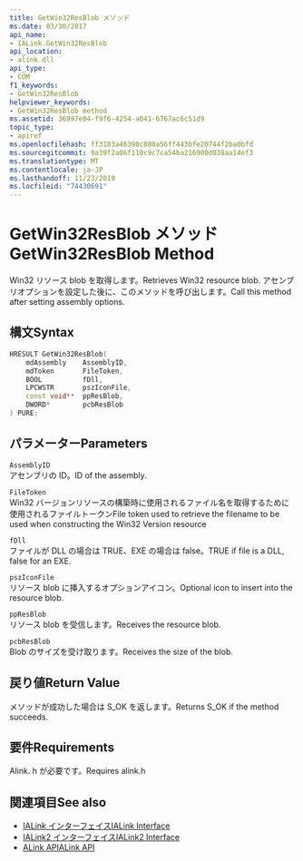 ```yaml
---
title: GetWin32ResBlob メソッド
ms.date: 03/30/2017
api_name:
- IALink.GetWin32ResBlob
api_location:
- alink.dll
api_type:
- COM
f1_keywords:
- GetWin32ResBlob
helpviewer_keywords:
- GetWin32ResBlob method
ms.assetid: 36997e04-f9f6-4254-a041-6767ac6c51d9
topic_type:
- apiref
ms.openlocfilehash: ff3103a46390c880a56ff443bfe20744f2ba0bfd
ms.sourcegitcommit: 9a39f2a06f110c9c7ca54ba216900d038aa14ef3
ms.translationtype: MT
ms.contentlocale: ja-JP
ms.lasthandoff: 11/23/2019
ms.locfileid: "74430691"
---
```

# <a name="getwin32resblob-method"></a><span data-ttu-id="0ef5f-102">GetWin32ResBlob メソッド</span><span class="sxs-lookup"><span data-stu-id="0ef5f-102">GetWin32ResBlob Method</span></span>
<span data-ttu-id="0ef5f-103">Win32 リソース blob を取得します。</span><span class="sxs-lookup"><span data-stu-id="0ef5f-103">Retrieves Win32 resource blob.</span></span> <span data-ttu-id="0ef5f-104">アセンブリオプションを設定した後に、このメソッドを呼び出します。</span><span class="sxs-lookup"><span data-stu-id="0ef5f-104">Call this method after setting assembly options.</span></span>  
  
## <a name="syntax"></a><span data-ttu-id="0ef5f-105">構文</span><span class="sxs-lookup"><span data-stu-id="0ef5f-105">Syntax</span></span>  
  
```cpp  
HRESULT GetWin32ResBlob(  
    mdAssembly    AssemblyID,  
    mdToken       FileToken,  
    BOOL          fDll,  
    LPCWSTR       pszIconFile,  
    const void**  ppResBlob,  
    DWORD*        pcbResBlob  
) PURE;  
```  
  
## <a name="parameters"></a><span data-ttu-id="0ef5f-106">パラメーター</span><span class="sxs-lookup"><span data-stu-id="0ef5f-106">Parameters</span></span>  
 `AssemblyID`  
 <span data-ttu-id="0ef5f-107">アセンブリの ID。</span><span class="sxs-lookup"><span data-stu-id="0ef5f-107">ID of the assembly.</span></span>  
  
 `FileToken`  
 <span data-ttu-id="0ef5f-108">Win32 バージョンリソースの構築時に使用されるファイル名を取得するために使用されるファイルトークン</span><span class="sxs-lookup"><span data-stu-id="0ef5f-108">File token used to retrieve the filename to be used when constructing the Win32 Version resource</span></span>  
  
 `fDll`  
 <span data-ttu-id="0ef5f-109">ファイルが DLL の場合は TRUE、EXE の場合は false。</span><span class="sxs-lookup"><span data-stu-id="0ef5f-109">TRUE if file is a DLL, false for an EXE.</span></span>  
  
 `pszIconFile`  
 <span data-ttu-id="0ef5f-110">リソース blob に挿入するオプションアイコン。</span><span class="sxs-lookup"><span data-stu-id="0ef5f-110">Optional icon to insert into the resource blob.</span></span>  
  
 `ppResBlob`  
 <span data-ttu-id="0ef5f-111">リソース blob を受信します。</span><span class="sxs-lookup"><span data-stu-id="0ef5f-111">Receives the resource blob.</span></span>  
  
 `pcbResBlob`  
 <span data-ttu-id="0ef5f-112">Blob のサイズを受け取ります。</span><span class="sxs-lookup"><span data-stu-id="0ef5f-112">Receives the size of the blob.</span></span>  
  
## <a name="return-value"></a><span data-ttu-id="0ef5f-113">戻り値</span><span class="sxs-lookup"><span data-stu-id="0ef5f-113">Return Value</span></span>  
 <span data-ttu-id="0ef5f-114">メソッドが成功した場合は S_OK を返します。</span><span class="sxs-lookup"><span data-stu-id="0ef5f-114">Returns S_OK if the method succeeds.</span></span>  
  
## <a name="requirements"></a><span data-ttu-id="0ef5f-115">要件</span><span class="sxs-lookup"><span data-stu-id="0ef5f-115">Requirements</span></span>  
 <span data-ttu-id="0ef5f-116">Alink. h が必要です。</span><span class="sxs-lookup"><span data-stu-id="0ef5f-116">Requires alink.h</span></span>  
  
## <a name="see-also"></a><span data-ttu-id="0ef5f-117">関連項目</span><span class="sxs-lookup"><span data-stu-id="0ef5f-117">See also</span></span>

- [<span data-ttu-id="0ef5f-118">IALink インターフェイス</span><span class="sxs-lookup"><span data-stu-id="0ef5f-118">IALink Interface</span></span>](ialink-interface.md)
- [<span data-ttu-id="0ef5f-119">IALink2 インターフェイス</span><span class="sxs-lookup"><span data-stu-id="0ef5f-119">IALink2 Interface</span></span>](ialink2-interface.md)
- [<span data-ttu-id="0ef5f-120">ALink API</span><span class="sxs-lookup"><span data-stu-id="0ef5f-120">ALink API</span></span>](index.md)
